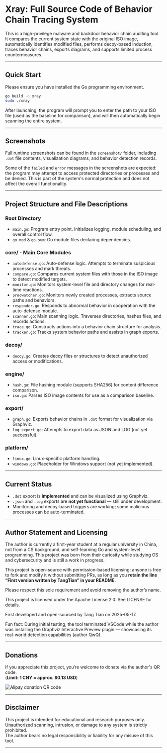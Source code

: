 # Xray: Full Source Code of Behavior Chain Tracing System

This is a high-privilege malware and backdoor behavior chain auditing tool. It compares the current system state with the original ISO image, automatically identifies modified files, performs decoy-based induction, traces behavior chains, exports diagrams, and supports limited process countermeasures.

---

## Quick Start

Please ensure you have installed the Go programming environment.

```bash
go build -o xray
sudo ./xray
```

After launching, the program will prompt you to enter the path to your ISO file (used as the baseline for comparison), and will then automatically begin scanning the entire system.

---

## Screenshots

Full runtime screenshots can be found in the `screenshot/` folder, including `.dot` file contents, visualization diagrams, and behavior detection records.

Some of the `failed` and `error` messages in the screenshots are expected: the program may attempt to access protected directories or processes and be denied. This is part of the system's normal protection and does not affect the overall functionality.

---

## Project Structure and File Descriptions

### Root Directory

- `main.go`: Program entry point. Initializes logging, module scheduling, and overall control flow.
- `go.mod` & `go.sum`: Go module files declaring dependencies.

### core/ - Main Core Modules

- `autodefense.go`: Auto-defense logic. Attempts to terminate suspicious processes and mark threats.
- `compare.go`: Compares current system files with those in the ISO image to detect modified targets.
- `monitor.go`: Monitors system-level file and directory changes for real-time reactions.
- `procwatcher.go`: Monitors newly created processes, extracts source paths and behaviors.
- `responder.go`: Responds to abnormal behavior in cooperation with the auto-defense module.
- `scanner.go`: Main scanning logic. Traverses directories, hashes files, and records actions.
- `trace.go`: Constructs actions into a behavior chain structure for analysis.
- `tracker.go`: Tracks system behavior paths and assists in graph exports.

### decoy/

- `decoy.go`: Creates decoy files or structures to detect unauthorized access or modifications.

### engine/

- `hash.go`: File hashing module (supports SHA256) for content difference comparison.
- `iso.go`: Parses ISO image contents for use as a comparison baseline.

### export/

- `graph.go`: Exports behavior chains in `.dot` format for visualization via Graphviz.
- `log_export.go`: Attempts to export data as JSON and LOG (not yet successful).

### platform/

- `linux.go`: Linux-specific platform handling.
- `windows.go`: Placeholder for Windows support (not yet implemented).

---

## Current Status

- `.dot` export is **implemented** and can be visualized using Graphviz.
- `.json` and `.log` exports are **not yet functional** — still under development.
- Monitoring and decoy-based triggers are working; some malicious processes can be auto-terminated.

---

## Author Statement and Licensing

The author is currently a first-year student at a regular university in China, not from a CS background, and self-learning Go and system-level programming. This project was born from their curiosity while studying OS and cybersecurity and is still a work in progress.

This project is open-source with permission-based licensing: anyone is free to fork and modify it without submitting PRs, as long as you **retain the line “First version written by TangTian” in your README**.

Please respect this sole requirement and avoid removing the author’s name.

This project is licensed under the Apache License 2.0. See LICENSE for details.

First developed and open-sourced by Tang Tian on 2025-05-17.

Fun fact: During initial testing, the tool terminated VSCode while the author was installing the Graphviz Interactive Preview plugin — showcasing its real-world detection capabilities (author QwQ).

---

## Donations

If you appreciate this project, you’re welcome to donate via the author's QR code.  
(**Limit: 1 CNY = approx. $0.13 USD**)

![Alipay donation QR code](donate_alipay.jpg)

---

## Disclaimer

This project is intended for educational and research purposes only.  
Unauthorized scanning, intrusion, or damage to any system is strictly prohibited.  
The author bears no legal responsibility or liability for any misuse of this tool.

---
